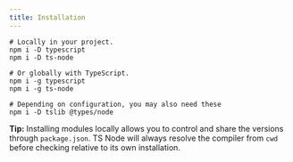 ```yaml
---
title: Installation
---
```


```shell
# Locally in your project.
npm i -D typescript
npm i -D ts-node

# Or globally with TypeScript.
npm i -g typescript
npm i -g ts-node

# Depending on configuration, you may also need these
npm i -D tslib @types/node
```

**Tip:** Installing modules locally allows you to control and share the versions through `package.json`. TS Node will always resolve the compiler from `cwd` before checking relative to its own installation.
